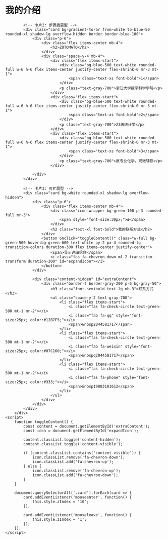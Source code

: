 <!DOCTYPE html>
<html lang="zh-CN">
<head>
    <meta charset="UTF-8">
    <meta name="viewport" content="width=device-width, initial-scale=1.0">
    <title>ZUTOMATO的介绍</title>
    <script src="https://cdn.tailwindcss.com "></script>
    <link rel="stylesheet" href="https://cdnjs.cloudflare.com/ajax/libs/font-awesome/6.4.0/css/all.min.css ">
    <script>
        tailwind.config = {
            theme: {
                extend: {
                    colors: {
                        primary: '#3B82F6',
                        secondary: '#10B981',
                        dark: '#1F2937',
                        light: '#F9FAFB'
                    }
                }
            }
        }
    </script>
    <style>
        .card {
            transition: transform 0.3s ease, box-shadow 0.3s ease, background-color 0.3s ease;
            cursor: pointer;
            overflow: hidden;
        }
        .card:hover {
            transform: translateY(-5px);
            box-shadow: 0 20px 25px -5px rgba(0, 0, 0, 0.1), 0 10px 10px -5px rgba(0, 0, 0, 0.04);
        }
        .icon-wrapper {
            transition: all 0.3s ease;
        }
        .card:hover .icon-wrapper {
            transform: scale(1.1);
            background-color: rgba(59, 130, 246, 0.2);
        }
        .floating {
            animation: float 6s ease-in-out infinite;
        }
        @keyframes float {
            0% { transform: translateY(0px); }
            50% { transform: translateY(-10px); }
            100% { transform: translateY(0px); }
        }
        .pulse {
            animation: pulse 2s cubic-bezier(0.4, 0, 0.6, 1) infinite;
        }
        @keyframes pulse {
            0%, 100% { opacity: 1; }
            50% { opacity: 0.5; }
        }
        .content-hidden {
            max-height: 0;
            opacity: 0;
            overflow: hidden;
            transition: all 0.4s ease;
        }
        .content-visible {
            max-height: 500px;
            opacity: 1;
        }
    </style>
</head>
<body class="bg-gradient-to-br from-gray-50 to-gray-100 min-h-screen text-dark font-sans antialiased">
    <div class="max-w-6xl mx-auto px-4 py-12">
        <div class="text-center mb-16">
            <h1 class="text-4xl md:text-5xl font-bold bg-gradient-to-r from-primary to-secondary bg-clip-text text-transparent mb-4">
                我的介绍
            </h1>
            <!-- <p class="text-xl text-gray-600 max-w-2xl mx-auto">
               FROM 浙江大学数学科学学院 23 级统计系
            </p> -->
        </div>
<link rel="stylesheet" href="https://cdnjs.cloudflare.com/ajax/libs/font-awesome/6.0.0-beta3/css/all.min.css">
<link rel="stylesheet" href="https://cdnjs.cloudflare.com/ajax/libs/font-awesome/6.0.0/css/all.min.css">

            <!-- 卡片2: 步骤摘要型 -->
            <div class="card bg-gradient-to-br from-white to-blue-50 rounded-xl shadow-lg overflow-hidden border border-blue-100">
                <div class="p-6">
                    <div class="flex items-center mb-4">
                        <h2>ZUTOMATO</h2>
                    </div>
                    <div class="space-y-4 mb-4">
                        <div class="flex items-start">
                            <div class="bg-blue-500 text-white rounded-full w-6 h-6 flex items-center justify-center flex-shrink-0 mr-3 mt-1">
                                <span class="text-xs font-bold">1</span>
                            </div>
                            <p class="text-gray-700">浙江大学数学科学学院</p>
                        </div>
                        <div class="flex items-start">
                            <div class="bg-blue-500 text-white rounded-full w-6 h-6 flex items-center justify-center flex-shrink-0 mr-3 mt-1">
                                <span class="text-xs font-bold">2</span>
                            </div>
                            <p class="text-gray-700">23级统计学</p>
                        </div>
                        <div class="flex items-start">
                            <div class="bg-blue-500 text-white rounded-full w-6 h-6 flex items-center justify-center flex-shrink-0 mr-3 mt-1">
                                <span class="text-xs font-bold">3</span>
                            </div>
                            <p class="text-gray-700">原专业化学，现微辅修</p>
                        </div>

                </div>
            </div>
            
            <!-- 卡片3: 可扩展型 -->
            <div class="card bg-white rounded-xl shadow-lg overflow-hidden">
                <div class="p-6">
                    <div class="flex items-center mb-4">
                        <div class="icon-wrapper bg-green-100 p-3 rounded-full mr-3">
                            <span style="font-size:30px;">☎</span>
                        </div>
                        <h2 class="text-xl font-bold">我的联系方式</h2>
                    </div>
                    <button onclick="toggleContent()" class="w-full bg-green-500 hover:bg-green-600 text-white py-2 px-4 rounded-lg transition-colors duration-300 flex items-center justify-center">
                        <span>显示详细信息</span>
                        <i class="fas fa-chevron-down ml-2 transition-transform duration-300" id="expandIcon"></i>
                    </button>
                </div>
                
                <div class="content-hidden" id="extraContent">
                    <div class="border-t border-gray-200 p-6 bg-gray-50">
                        <h3 class="font-semibold text-lg mb-3">联系方式</h3>
                        <ul class="space-y-2 text-gray-700">
                            <li class="flex items-start">
                                <i class="fas fa-check-circle text-green-500 mt-1 mr-2"></i>
                                <i class="fab fa-qq" style="font-size:25px; color:#12B7F5;"></i>
                                <span>&nbsp2044581717</span>
                            </li>
                            <li class="flex items-start">
                                <i class="fas fa-check-circle text-green-500 mt-1 mr-2"></i>
                                <i class="fab fa-weixin" style="font-size:25px; color:#07C160;"></i>
                                <span>&nbspq2044581717</span>
                            </li>
                            <li class="flex items-start">
                                <i class="fas fa-check-circle text-green-500 mt-1 mr-2"></i>
                                <i class="fas fa-phone" style="font-size:25px; color:#333;"></i>
                                <span>&nbsp19883101612</span>
                            </li>
                        </ul>
                    </div>
                </div>
            </div>
        </div>
    <script>
        function toggleContent() {
            const content = document.getElementById('extraContent');
            const icon = document.getElementById('expandIcon');
            
            content.classList.toggle('content-hidden');
            content.classList.toggle('content-visible');
            
            if (content.classList.contains('content-visible')) {
                icon.classList.remove('fa-chevron-down');
                icon.classList.add('fa-chevron-up');
            } else {
                icon.classList.remove('fa-chevron-up');
                icon.classList.add('fa-chevron-down');
            }
        }
        
        document.querySelectorAll('.card').forEach(card => {
            card.addEventListener('mouseenter', function() {
                this.style.zIndex = '10';
            });
            
            card.addEventListener('mouseleave', function() {
                this.style.zIndex = '1';
            });
        });
    </script>
</body>
</html>